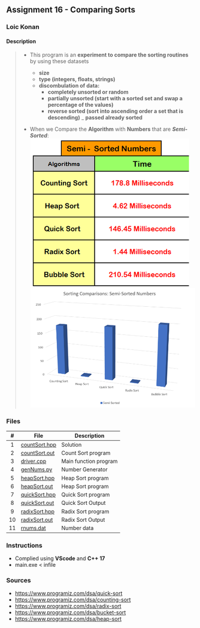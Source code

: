 ## Assignment 16 - Comparing Sorts

### Loic Konan

#### Description
>
> - This program is an **experiment to compare the sorting routines** by using these datasets
>
>   - **size**
>   - **type (integers, floats, strings)**
>   - **discombulation of data:**
>     - **completely unsorted or random**
>     - **partially unsorted (start with a sorted set and swap a percentage of the values)**
>     - **reverse sorted (sort into ascending order a set that is descending)**
>     _ **passed already sorted**
>
> - When we Compare the **Algorithm** with **Numbers** that are _**Semi-Sorted**_:
> <img src = "semi.png"><img src = "semisorted.png">
>

### Files

|   #   | File                           | Description           |
| :---: | ------------------------------ | --------------------- |
|   1   | [countSort.hpp](countSort.hpp) | Solution              |
|   2   | [countSort.out](countSort.out) | Count Sort program    |
|   3   | [driver.cpp](driver.cpp)       | Main function program |
|   4   | [genNums.py](genNums.py)       | Number Generator      |
|   5   | [heapSort.hpp](heapSort.hpp)   | Heap Sort program     |
|   6   | [heapSort.out](heapSort.out)   | Heap Sort program     |
|   7   | [quickSort.hpp](quickSort.hpp) | Quick Sort program    |
|   8   | [quickSort.out](quickSort.out) | Quick Sort Output     |
|   9   | [radixSort.hpp](radixSort.hpp) | Radix Sort program    |
|  10   | [radixSort.out](radixSort.out) | Radix Sort Output     |
|  11   | [rnums.dat](rnums.dat)         | Number data           |

### Instructions

- Complied using **VScode** and **C++ 17**
- main.exe < infile

### Sources

- <https://www.programiz.com/dsa/quick-sort>
- <https://www.programiz.com/dsa/counting-sort>
- <https://www.programiz.com/dsa/radix-sort>
- <https://www.programiz.com/dsa/bucket-sort>
- <https://www.programiz.com/dsa/heap-sort>
